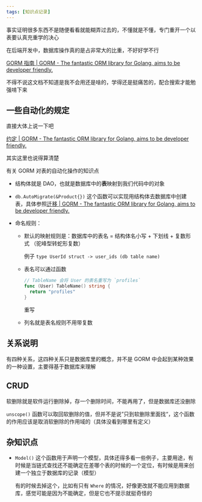```yaml
---
tags: [知识点记录]
---
```




事实证明很多东西不是随便看看就能糊弄过去的，不懂就是不懂，专门重开一个以表要认真充重学的决心

在后端开发中，数据库操作真的是占非常大的比重，不好好学不行



[GORM 指南 | GORM - The fantastic ORM library for Golang, aims to be developer friendly.](https://gorm.io/zh_CN/docs/index.html)

不得不说这文档不知道是我不会用还是啥的，学得还是挺痛苦的，配合搜索才能勉强啃下来

## 一些自动化的规定



直接大体上说一下吧

[约定 | GORM - The fantastic ORM library for Golang, aims to be developer friendly.](https://gorm.io/zh_CN/docs/conventions.html) 

其实这里也说得算清楚



有关 GORM 对表的自动化操作的知识点

- 结构体就是 DAO，也就是数据库中的**表**映射到我们代码中的对象

- `db.AutoMigrate(&Product{})` 这个函数可以实现用结构体去数据库中创建表，具体参照[迁移 | GORM - The fantastic ORM library for Golang, aims to be developer friendly.](https://gorm.io/zh_CN/docs/migration.html)

- 命名规则：

  - 默认的映射规则是：数据库中的表名 = 结构体名小写 + 下划线 + 复数形式
    （驼峰型转蛇形复数）

    例子 `type UserId struct -> user_ids (db table name)`

  - 表名可以通过函数 

    ```go
    // TableName 会将 User 的表名重写为 `profiles`
    func (User) TableName() string {
      return "profiles"
    }
    ```

    重写

    

  - 列名就是表名规则不用带复数





## 关系说明

有四种关系，这四种关系只是数据库里的概念，并不是 GORM 中会起到某种效果的一种设置，主要得基于数据库来理解





## CRUD

软删除就是软件运行删除掉，存一个删除时间，不能再用了，但是数据库还没删除

`unscope()` 函数可以取回软删除的值，但并不是说”只到软删除里面找“，这个函数的作用应该是取消软删除的作用域的（具体没看到哪里有定义）



## 杂知识点

- `Model()` 这个函数用于声明一个模型，具体还得多看一些例子，主要用途，有时候是当链式查找还不能确定在差哪个表的时候的一个定位，有时候是用来创建一个独立于数据库的记录（模型）

  有的时候去掉这个，比如有只有 `Where` 的情况，好像更改就不能应用到数据库，感觉可能是因为不能确定，但是它也不提示就挺奇怪的



